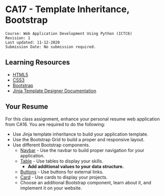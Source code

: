# CA17 - Template Inheritance, Bootstrap

	Course: Web Application Development Using Python (ICTC6)
	Revision: 1
	Last updated: 11-12-2020
	Submission Date: No submission required.

## Learning Resources

* [HTML5](https://www.w3schools.com/html/default.asp)
* [CSS3](https://www.w3schools.com/css/default.asp)
* [Bootstrap](https://getbootstrap.com/docs/5.0/getting-started/introduction/)
* [Jinja Template Designer Documentation](https://jinja.pocoo.org/docs/templates/#synopsis)

## Your Resume

For this class assignment, enhance your personal resume web application from CA16. You are required to do the following:

* Use Jinja template inheritance to build your application template.
* Use the Bootstrap Grid to build a proper and responsive layout.
* Use different Bootstrap components.
  * [Navbar](https://getbootstrap.com/docs/5.0/components/navbar/) - Use the navbar to build proper navigation for your application. 
  * [Table](https://getbootstrap.com/docs/5.0/content/tables/) - Use tables to display your skills.
    * **Add additional values to your data structure.**
  * [Buttons](https://getbootstrap.com/docs/5.0/components/buttons/) - Use buttons for external links.
  * [Card](https://getbootstrap.com/docs/5.0/components/card/) - Use cards to display your projects.
  * Choose an additional Bootstrap component, learn about it, and implement it on your website.

